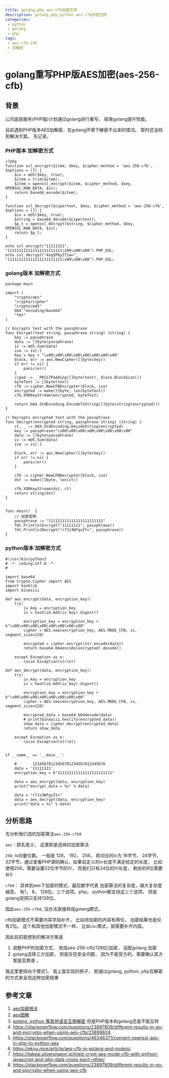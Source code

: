 ```yaml
---
title: golang,php aes-cfb加密互转
description: golang,php,python aes-cfb加密互转
categories:
 - python
 - golang
 - php
tags:
 - aes-cfb-256
 - 加解密
---
```



# golang重写PHP版AES加密(aes-256-cfb)


## 背景

公司底层服务(PHP版)计划通过golang进行重写， 结束golang提升性能。

目前遇到PHP版本AES加解密，在golang环境下解密不出来的情况。 暂时还没找到解决方案。 先记录。 

### PHP版本 加解密方式

```
<?php
function ssl_encrypt($item, $key, $cipher_method = 'aes-256-cfb', $options = []) {
    $iv = md5($key, true);
    $item = trim($item);
    $item = openssl_encrypt($item, $cipher_method, $key, OPENSSL_RAW_DATA, $iv);
    return base64_encode($item);
}

function ssl_decrypt($cipertext, $key, $cipher_method = 'aes-256-cfb', $options = []) {
    $iv = md5($key, true);
    $string = base64_decode($cipertext);
    $p_t = openssl_decrypt($string, $cipher_method, $key, OPENSSL_RAW_DATA, $iv);
    return $p_t;
}

echo ssl_encrypt("11111121", "111111111111111111111111\x00\x00\x00").PHP_EOL;
echo ssl_decrypt("4oqSP6yIT1w=", "111111111111111111111111\x00\x00\x00").PHP_EOL;

```

### golang版本 加解密方式

```
package main

import (
	"crypto/aes"
	"crypto/cipher"
	"crypto/md5"
	b64 "encoding/base64"
	"fmt"
)

// Encrypts text with the passphrase
func Encrypt(text string, passphrase string) (string) {
	key := passphrase
	data := []byte(passphrase)
	iv := md5.Sum(data)
	iva := iv[:]
	key = key + "\x00\x00\x00\x00\x00\x00\x00\x00"
	block, err := aes.NewCipher([]byte(key))
	if err != nil {
		panic(err)
	}
	//pad := __PKCS7Padding([]byte(text), block.BlockSize())
	byteText := []byte(text)
	cfb := cipher.NewCFBEncrypter(block, iva)
	encrypted := make([]byte, len(byteText))
	cfb.XORKeyStream(encrypted, byteText)

	return b64.StdEncoding.EncodeToString([]byte(string(encrypted)))
}

// Decrypts encrypted text with the passphrase
func Decrypt(encrypted string, passphrase string) (string) {
	ct, _ := b64.StdEncoding.DecodeString(encrypted)
	key := passphrase+"\x00\x00\x00\x00\x00\x00\x00\x00"
	data := []byte(passphrase)
	iv := md5.Sum(data)
	iva := iv[:]

	block, err := aes.NewCipher([]byte(key))
	if err != nil {
		panic(err)
	}

	cfb := cipher.NewCFBDecrypter(block, iva)
	dst := make([]byte, len(ct))

	cfb.XORKeyStream(dst, ct)
	return string(dst)
}


func main()  {
	// 加密密钥
	passphrase := "111111111111111111111111"
	fmt.Println(Encrypt("11111121", passphrase))
	fmt.Println(Decrypt("r7Jz3WfqvIY=", passphrase))
}
```

### python版本 加解密方式

```
#!/usr/bin/python3
# -*- coding:utf-8 -*-
#

import base64
from Crypto.Cipher import AES
import hashlib
import binascii

def aes_encrypt(data, encryption_key):
    try:
        iv_key = encryption_key
        iv = hashlib.md5(iv_key).digest()

        encryption_key = encryption_key + b"\x00\x00\x00\x00\x00\x00\x00\x00"
        cipher = AES.new(encryption_key, AES.MODE_CFB, iv, segment_size=128)

        encrypted = cipher.encrypt(str.encode(data))
        return base64.b64encode(encrypted).decode()

    except Exception as e:
        raise Exception(str(e))

def aes_decrypt(data, encryption_key):
    try:
        iv_key = encryption_key
        iv = hashlib.md5(iv_key).digest()

        encryption_key = encryption_key + b"\x00\x00\x00\x00\x00\x00\x00\x00"
        cipher = AES.new(encryption_key, AES.MODE_CFB, iv, segment_size=128)

        encrypted_data = base64.b64decode(data)
        # print(binascii.hexlify(encrypted_data))
        show_data = cipher.decrypt(encrypted_data)
        return show_data

    except Exception as e:
        raise Exception(str(e))


if __name__ == '__main__':

    #       12345678123456781234567812345678
    data = '11111121'
    encryption_key = b"111111111111111111111111"

    data = aes_encrypt(data, encryption_key)
    print("encrypt_data = %s" % data)

    data = "r7Jz3WfqvIY="
    data = aes_decrypt(data, encryption_key)
    print("data = %s" % data)
```


## 分析思路

先分析我们选的加密算法`aes-256-cfb8`

`aes`：顾名思义， 这里即是选择的加密算法

`256`:  iv向量位数。 一般是 128， 192， 256， 即对应的iv为 16字节， 24字节，32字节。通过查看PHP源码确认，如果自定义的iv长度不满足给定的长度， 比如使用256，需要设置32位字节的IV， 而我们只有24位的IV长度， 剩余的8位需要补0

`cfb8`： 具体到aes下加密的模式，最后数字代表 加密算法的复杂度，越大复杂度越高， 有1， 8， 128位，三个选项。php， python都支持这三个选项。 但是golang官网只支持128位。

因此`aes-256-cfb8`,  没办法直接转成golang模式。

cfb加密模式不需要内容字段补齐， 比如待加密的内容有两位， 加密结果也是仅有2位。 这个和其他加密模式不一样， 比如`cbc`模式，就需要补齐内容。



因此目前能想到的解决方案是
1. 调整PHP的加密方式， 改成aes-256-cfb(128位)加密， 适配golang 加密
2. golang选择三方加密， 但是存在安全问题， 因为不是官方的，需要确认其方案是否靠谱 。

我这里更倾向于模式1。 我上面实现的例子， 即通过golang, python, php互解密的方式来呈现这种加密结果


 
 
 ## 参考文章
 
 1. [aes加密相关](https://juejin.im/entry/59eea418f265da4320026b1f)
 2. [aes图解](https://www.cnblogs.com/luop/p/4334160.html)
 3. [golang, python 等其他语言互换解密](https://github.com/mervick/aes-everywhere) 但是PHP版本和golang还是不能互转
 4. https://stackoverflow.com/questions/23897809/different-results-in-go-and-pycrypto-when-using-aes-cfb/23899604
 5. https://stackoverflow.com/questions/46346371/convert-openssl-aes-in-php-to-python-aes
 6. https://ekyu.moe/article/aes-cfb-in-golang-and-nodejs/
 7. https://takeai.silverpigeon.jp/tried-crypt-aes-mode-cfb-with-python-javascript-and-php-data-cross-each-other/
 8. https://stackoverflow.com/questions/23897809/different-results-in-go-and-pycrypto-when-using-aes-cfb


